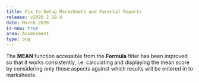 ```yaml
---
title: Fix to Setup Marksheets and Parental Reports
release: v2020.2.18.4
date: March 2020
is-new: true
area: Assessment
type: bug
---
```


The **MEAN** function accessible from the **Formula** filter has been improved so that it works consistently, i.e. calculating and displaying the mean score by considering only those aspects against which results will be entered in to marksheets.
